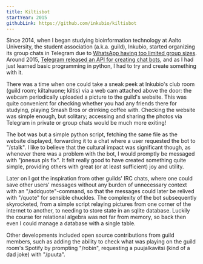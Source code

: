 ```yaml
---
title: Kiltisbot
startYear: 2015
githubLink: https://github.com/inkubio/kiltisbot
---
```


Since 2014, when I began studying bioinformation technology at Aalto University,
the student association (a.k.a. guild), Inkubio, started organizing its group
chats in Telegram due to
[WhatsApp having too limited group sizes](https://www.nairaland.com/1995896/whatsapp-group-member-increases-50).
Around 2015,
[Telegram released an API for creating chat bots](https://telegram.org/blog/bot-revolution),
and as I had just learned basic programming in python, I had to try and create
something with it.

There was a time when one could take a sneak peek at Inkubio's club room (guild
room; kiltahuone; kiltis) via a web cam attached above the door: the webcam
periodically uploaded a picture to the guild's website. This was quite
convenient for checking whether you had any friends there for studying, playing
Smash Bros or drinking coffee with. Checking the website was simple enough, but
solitary; accessing and sharing the photos via Telegram in private or group
chats would be much more exiting!

The bot was but a simple python script, fetching the same file as the website
displayed, forwarding it to a chat where a user requested the bot to "/stalk". I
like to believe that the cultural impact was significant though, as whenever
there was a problem with the bot, I would promptly be messaged with "jonesus pls
fix". It felt really good to have created something quite simple, providing
others with great (or at least sufficient) joy and utility.

Later on I got the inspiration from other guilds' IRC chats, where one could
save other users' messages without any burden of unnecessary context with an
"/addquote"-command, so that the messages could later be relived with "/quote"
for sensible chuckles. The complexity of the bot subsequently skyrocketed, from
a simple script relaying pictures from one corner of the internet to another, to
needing to store state in an sqlite database. Luckily the course for relational
algebra was not far from memory, so back then even I could manage a database
with a single table.

Other developments included open source contributions from guild members, such
as adding the ability to check what was playing on the guild room's Spotify by
prompting "/robin", requesting a puujalkavitsi (kind of a dad joke) with
"/puuta".
